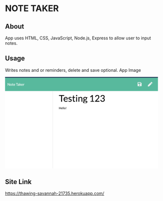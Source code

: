# NOTE TAKER

## About

App uses HTML, CSS, JavaScript, Node.js, Express to allow user to input notes. 


## Usage

Writes notes and or reminders, delete and save optional.
App Image

<img src="https://github.com/triathao/Note-Taker/blob/main/public/assets/Screen%20Shot%202020-12-19%20at%206.42.36%20PM.png?raw=true" alt="">



## Site Link

<a href="https://thawing-savannah-21735.herokuapp.com/">https://thawing-savannah-21735.herokuapp.com/</a>